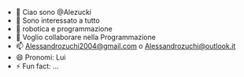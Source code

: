 - 👋 Ciao sono @Alezucki
- 👀 Sono interessato a tutto
- 🌱 robotica e programmazione
- 💞️ Voglio collaborare nella Programmazione
- 📫 Alessandrozuchi2004@gmail.com o Alessandrozuchi@outlook.it
- 😄 Pronomi: Lui
- ⚡ Fun fact: ...


